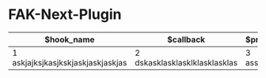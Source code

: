 # FAK-Next-Plugin

| $hook_name  | $callback | $priority | $accepted_args |                         description                         |
| ----------- | --------- | --------- | -------------- | ----------------------------------------------------------- |
| 1   askjajksjkasjkskjaskjaskjaskjas        | 2   dskasklasklasklklasklasklas      | 3   asssssss      | 4      asssssss        | 5         asssssssssssasasasas                                                  |
